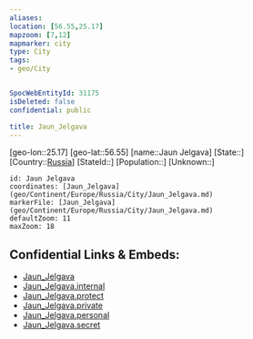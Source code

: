 ```yaml
---
aliases: 
location: [56.55,25.17]
mapzoom: [7,12] 
mapmarker: city 
type: City
tags:
- geo/City


SpocWebEntityId: 31175
isDeleted: false
confidential: public

title: Jaun_Jelgava
---
```

[geo-lon::25.17]
[geo-lat::56.55]
[name::Jaun Jelgava]
[State::]
[Country::[Russia](geo/Continent/Europe/Russia.md)]
[StateId::]
[Population::]
[Unknown::]


```leaflet
id: Jaun Jelgava
coordinates: [Jaun_Jelgava](geo/Continent/Europe/Russia/City/Jaun_Jelgava.md)
markerFile: [Jaun_Jelgava](geo/Continent/Europe/Russia/City/Jaun_Jelgava.md)
defaultZoom: 11 
maxZoom: 18
```


## Confidential Links & Embeds: 
- [Jaun_Jelgava](../../../../../../_public/geo/Continent/Europe/Russia/City/Jaun_Jelgava.md) 
- [Jaun_Jelgava.internal](../../../../../../_internal/geo/Continent/Europe/Russia/City/Jaun_Jelgava.internal.md) 
- [Jaun_Jelgava.protect](../../../../../../_protect/geo/Continent/Europe/Russia/City/Jaun_Jelgava.protect.md) 
- [Jaun_Jelgava.private](../../../../../../_private/geo/Continent/Europe/Russia/City/Jaun_Jelgava.private.md) 
- [Jaun_Jelgava.personal](../../../../../../_personal/geo/Continent/Europe/Russia/City/Jaun_Jelgava.personal.md) 
- [Jaun_Jelgava.secret](../../../../../../_secret/geo/Continent/Europe/Russia/City/Jaun_Jelgava.secret.md) 
